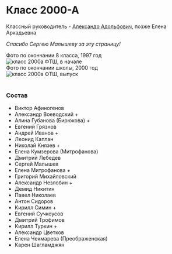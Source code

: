 <!--?title Класс 2000-А -->

# Класс 2000-А

Классный руководитель - [Александр Адольфович](/people/amerikancev/index.html), позже Елена Аркадьевна

_Спасибо Сергею Малышеву за эту страницу!_

<div class="row">
  <div class="col-xl-6 col-sm-12 text-center">
    Фото по окончании 8 класса, 1997 год <br/>
    <img src="https://pths-archive.github.io/static/img/classes/2000a/group-after-8.jpg" alt="класс 2000а ФТШ, в начале" class="full-width"/><br/>
    <span class="hint"></span>
  </div>
  <div class="col-xl-6 col-sm-12 text-center">
    Фото по окончании школы, 2000 год <br/>
    <img src="https://pths-archive.github.io/static/img/classes/2000a/group-graduates.jpg" alt="класс 2000а ФТШ, выпуск" class="full-width"/><br/>
    <span class="hint"></span>
  </div>
</div>
<br/>

### Состав

- Виктор Афиногенов
- Александр Воеводский +
- Алина Губанова (Бирюкова) + 
- Евгений Грязнов
- Андрей Иванов +
- Леонид Каплан
- Николай Князев +
- Елена Кумзерова (Митрофанова)
- Дмитрий Лебедев
- Сергей Малышев
- Елена Митрофанова +
- Григорий Михайловский
- Александр Незлобин +
- Демид Никитин
- Павел Николаев
- Антон Сидоров
- Кирилл Симин +
- Евгений Сучкоусов
- Дмитрий Трофимов
- Кирилл Туркин +
- Александр Цветков
- Елена Чекмарева (Преображенская)
- Карен Шагламджян


